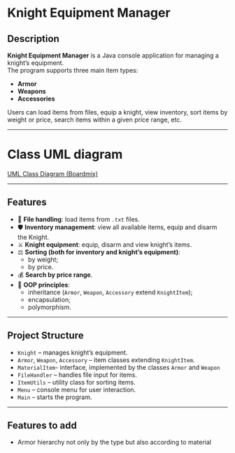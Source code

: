 # Knight Equipment Manager

## Description
**Knight Equipment Manager** is a Java console application for managing a knight’s equipment.  
The program supports three main item types:
- **Armor**
- **Weapons**
- **Accessories**

Users can load items from files, equip a knight, view inventory, sort items by weight or price, search items within a given price range, etc.  

---

# Class UML diagram
[UML Class Diagram (Boardmix)](https://boardmix.com/app/share/CAE.CLyitAEgASoQGjFo7YkfV3qifdXpywyLyDAGQAE/nP5QQI)

---

## Features
- 📂 **File handling**: load items from `.txt` files.  
- 🛡️ **Inventory management**: view all available items, equip and disarm the Knight.  
- ⚔️ **Knight equipment**: equip, disarm and view knight’s items.  
- ⚖️ **Sorting (both for inventory and knight’s equipment)**:
  - by weight;
  - by price.  
- 💰 **Search by price range**.  
- 🧩 **OOP principles**:
  - inheritance (`Armor`, `Weapon`, `Accessory` extend `KnightItem`);
  - encapsulation;
  - polymorphism.

---

## Project Structure
- `Knight` – manages knight’s equipment.  
- `Armor`, `Weapon`, `Accessory` – item classes extending `KnightItem`.
- `MaterialItem`- interface, implemented by the classes `Armor` and `Weapon`
- `FileHandler` – handles file input for items.  
- `ItemUtils` – utility class for sorting items.  
- `Menu` – console menu for user interaction.  
- `Main` – starts the program.  

---

## Features to add
- Armor hierarchy not only by the type but also according to material
